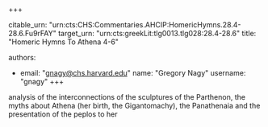 +++


citable_urn: "urn:cts:CHS:Commentaries.AHCIP:HomericHymns.28.4-28.6.Fu9rFAY"
target_urn: "urn:cts:greekLit:tlg0013.tlg028:28.4-28.6"
title: "Homeric Hymns To Athena 4-6"

authors:
- email: "gnagy@chs.harvard.edu"
  name: "Gregory Nagy"
  username: "gnagy"
+++

<p>analysis of the interconnections of the sculptures of the Parthenon, the myths about Athena (her birth, the Gigantomachy), the Panathenaia and the presentation of the peplos to her</p>